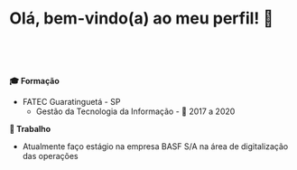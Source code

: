 <h1 align="left">
    Olá, bem-vindo(a) ao meu perfil! 👋
</h1>

<br/><br/><br/>
      
<b>🎓 Formação</b>
   * FATEC Guaratinguetá - SP
      * Gestão da Tecnologia da Informação - 📆 2017 a 2020
    
<b>💼 Trabalho</b>
   * Atualmente faço estágio na empresa BASF S/A na área de digitalização das operações
     
<!--
**fragadesiree/fragadesiree** is a ✨ _special_ ✨ repository because its `README.md` (this file) appears on your GitHub profile.

Here are some ideas to get you started:

- 🔭 I’m currently working on ...
- 🌱 I’m currently learning ...
- 👯 I’m looking to collaborate on ...
- 🤔 I’m looking for help with ...
- 💬 Ask me about ...
- 📫 How to reach me: ...
- 😄 Pronouns: ...
- ⚡ Fun fact: ...
-->
